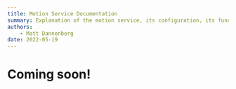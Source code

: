 ```yaml
---
title: Motion Service Documentation
summary: Explanation of the motion service, its configuration, its functionality, and its interfaces.
authors:
    - Matt Dannenberg
date: 2022-05-19
---
```

# Coming soon!

